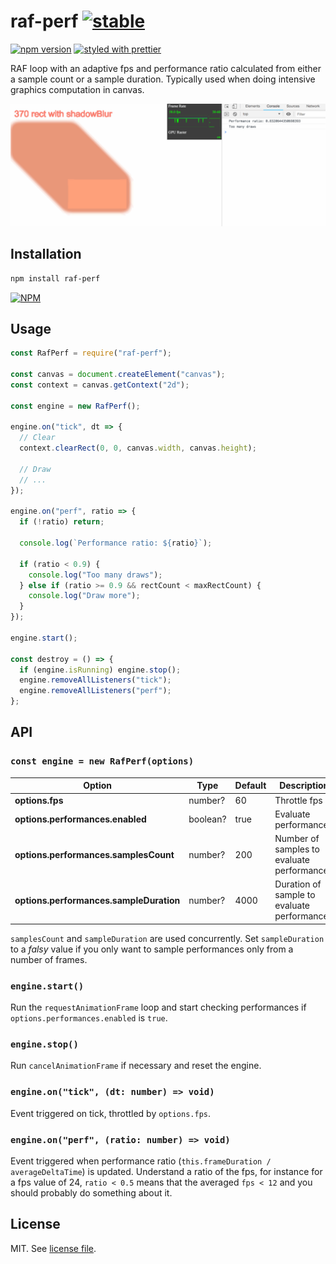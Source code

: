 # raf-perf [![stable](http://badges.github.io/stability-badges/dist/stable.svg)](http://github.com/badges/stability-badges)

[![npm version](https://badge.fury.io/js/raf-perf.svg)](https://www.npmjs.com/package/raf-perf)
[![styled with prettier](https://img.shields.io/badge/styled_with-prettier-ff69b4.svg)](https://github.com/prettier/prettier)

RAF loop with an adaptive fps and performance ratio calculated from either a sample count or a sample duration. Typically used when doing intensive graphics computation in canvas.

![](https://raw.githubusercontent.com/dmnsgn/raf-perf/master/screenshot.gif)

## Installation

```bash
npm install raf-perf
```

[![NPM](https://nodei.co/npm/raf-perf.png)](https://nodei.co/npm/raf-perf/)

## Usage

```js
const RafPerf = require("raf-perf");

const canvas = document.createElement("canvas");
const context = canvas.getContext("2d");

const engine = new RafPerf();

engine.on("tick", dt => {
  // Clear
  context.clearRect(0, 0, canvas.width, canvas.height);

  // Draw
  // ...
});

engine.on("perf", ratio => {
  if (!ratio) return;

  console.log(`Performance ratio: ${ratio}`);

  if (ratio < 0.9) {
    console.log("Too many draws");
  } else if (ratio >= 0.9 && rectCount < maxRectCount) {
    console.log("Draw more");
  }
});

engine.start();

const destroy = () => {
  if (engine.isRunning) engine.stop();
  engine.removeAllListeners("tick");
  engine.removeAllListeners("perf");
};
```

## API

### `const engine = new RafPerf(options)`

| Option                                  | Type     | Default | Description                                 |
| --------------------------------------- | -------- | ------- | ------------------------------------------- |
| **options.fps**                         | number?  | 60      | Throttle fps                                |
| **options.performances.enabled**        | boolean? | true    | Evaluate performances                       |
| **options.performances.samplesCount**   | number?  | 200     | Number of samples to evaluate performances  |
| **options.performances.sampleDuration** | number?  | 4000    | Duration of sample to evaluate performances |

`samplesCount` and `sampleDuration` are used concurrently. Set `sampleDuration` to a _falsy_ value if you only want to sample performances only from a number of frames.

### `engine.start()`

Run the `requestAnimationFrame` loop and start checking performances if `options.performances.enabled` is `true`.

### `engine.stop()`

Run `cancelAnimationFrame` if necessary and reset the engine.

### `engine.on("tick", (dt: number) => void)`

Event triggered on tick, throttled by `options.fps`.

### `engine.on("perf", (ratio: number) => void)`

Event triggered when performance ratio (`this.frameDuration / averageDeltaTime`) is updated. Understand a ratio of the fps, for instance for a fps value of 24, `ratio < 0.5` means that the averaged `fps < 12` and you should probably do something about it.

## License

MIT. See [license file](https://github.com/dmnsgn/raf-perf/blob/master/LICENSE.md).
